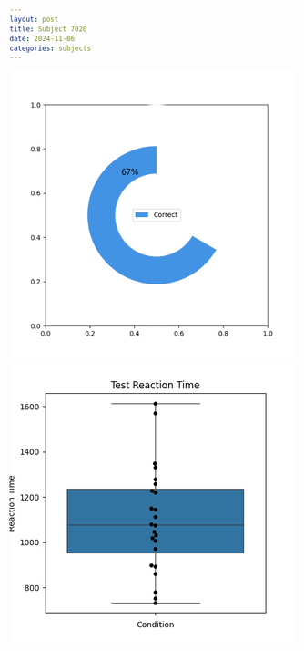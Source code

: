 ```yaml
---
layout: post
title: Subject 7020
date: 2024-11-06
categories: subjects
---
```


![](data/7020/run-6/7020_FN_acc_test.png)
![](data/7020/run-6/7020_FN_rt.png)
